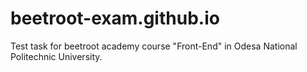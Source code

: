 # beetroot-exam.github.io
Test task for beetroot academy course "Front-End" in Odesa National Politechnic University.
